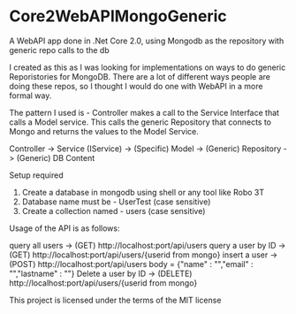 # Core2WebAPIMongoGeneric
A WebAPI app done in .Net Core 2.0, using Mongodb as the repository with generic repo calls to the db

I created as this as I was looking for implementations on ways to do generic Reporistories for MongoDB. There are a lot of different ways
people are doing these repos, so I thought I would do one with WebAPI in a more formal way.

The pattern I used is - Controller makes a call to the Service Interface that calls a Model service. This calls the generic Repository
that connects to Mongo and returns the values to the Model Service.

Controller -> Service (IService) -> (Specific) Model -> (Generic) Repository -> (Generic) DB Content

Setup required
1. Create a database in mongodb using shell or any tool like Robo 3T
2. Database name must be - UserTest (case sensitive)
3. Create a collection named - users (case sensitive)

Usage of the API is as follows:

query all users -> (GET) http://localhost:port/api/users
query a user by ID -> (GET) http://localhost:port/api/users/{userid from mongo}
insert a user -> (POST) http://localhost:port/api/users     body = {"name" : "","email" : "","lastname" : ""}
Delete a user by ID -> (DELETE) http://localhost:port/api/users/{userid from mongo}

This project is licensed under the terms of the MIT license

